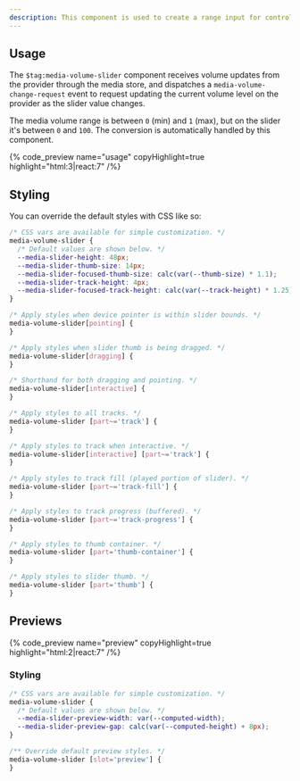 ```yaml
---
description: This component is used to create a range input for controlling the volume of media.
---
```


## Usage

The `$tag:media-volume-slider` component receives volume updates from the provider through the media
store, and dispatches a `media-volume-change-request` event to request updating the current volume
level on the provider as the slider value changes.

The media volume range is between `0` (min) and `1` (max), but on the slider it's between `0` and
`100`. The conversion is automatically handled by this component.

{% code_preview name="usage" copyHighlight=true highlight="html:3|react:7" /%}

## Styling

You can override the default styles with CSS like so:

```css
/* CSS vars are available for simple customization. */
media-volume-slider {
  /* Default values are shown below. */
  --media-slider-height: 48px;
  --media-slider-thumb-size: 14px;
  --media-slider-focused-thumb-size: calc(var(--thumb-size) * 1.1);
  --media-slider-track-height: 4px;
  --media-slider-focused-track-height: calc(var(--track-height) * 1.25);
}

/* Apply styles when device pointer is within slider bounds. */
media-volume-slider[pointing] {
}

/* Apply styles when slider thumb is being dragged. */
media-volume-slider[dragging] {
}

/* Shorthand for both dragging and pointing. */
media-volume-slider[interactive] {
}

/* Apply styles to all tracks. */
media-volume-slider [part~='track'] {
}

/* Apply styles to track when interactive. */
media-volume-slider[interactive] [part~='track'] {
}

/* Apply styles to track fill (played portion of slider). */
media-volume-slider [part~='track-fill'] {
}

/* Apply styles to track progress (buffered). */
media-volume-slider [part~='track-progress'] {
}

/* Apply styles to thumb container. */
media-volume-slider [part='thumb-container'] {
}

/* Apply styles to slider thumb. */
media-volume-slider [part='thumb'] {
}
```

## Previews

{% code_preview name="preview" copyHighlight=true highlight="html:2|react:7" /%}

### Styling

```css
/* CSS vars are available for simple customization. */
media-volume-slider {
  /* Default values are shown below. */
  --media-slider-preview-width: var(--computed-width);
  --media-slider-preview-gap: calc(var(--computed-height) + 8px);
}

/** Override default preview styles. */
media-volume-slider [slot='preview'] {
}
```
